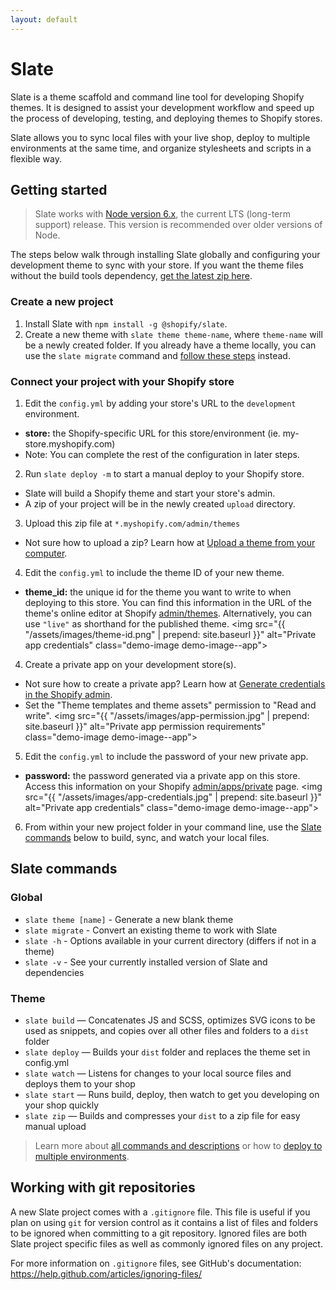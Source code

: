 ```yaml
---
layout: default
---
```


# Slate

Slate is a theme scaffold and command line tool for developing Shopify themes. It is designed to assist your development workflow and speed up the process of developing, testing, and deploying themes to Shopify stores.

Slate allows you to sync local files with your live shop, deploy to multiple environments at the same time, and organize stylesheets and scripts in a flexible way.

## Getting started

<blockquote>
Slate works with <a href="https://nodejs.org/en/">Node version 6.x</a>, the current LTS (long-term support) release.  This version is recommended over older versions of Node.
</blockquote>

The steps below walk through installing Slate globally and configuring your development theme to sync with your store. If you want the theme files without the build tools dependency, <a href="https://sdks.shopifycdn.com/slate/latest/slate-theme.zip" data-ga-track="slateZip">get the latest zip here</a>.

### Create a new project

1. Install Slate with `npm install -g @shopify/slate`.
2. Create a new theme with `slate theme theme-name`, where `theme-name` will be a newly created folder. If you already have a theme locally, you can use the `slate migrate` command and [follow these steps](/slate/commands/#migrate) instead.

### Connect your project with your Shopify store

1. Edit the `config.yml` by adding your store's URL to the `development` environment.
  * **store:** the Shopify-specific URL for this store/environment (ie. my-store.myshopify.com)
  * Note: You can complete the rest of the configuration in later steps.

2. Run `slate deploy -m` to start a manual deploy to your Shopify store.
  * Slate will build a Shopify theme and start your store's admin.
  * A zip of your project will be in the newly created `upload` directory.

3. Upload this zip file at `*.myshopify.com/admin/themes`
  * Not sure how to upload a zip? Learn how at [Upload a theme from your computer](https://help.shopify.com/manual/using-themes/install-themes#upload-a-theme-from-your-computer).

4. Edit the `config.yml` to include the theme ID of your new theme.  
  * **theme_id:** the unique id for the theme you want to write to when deploying to this store. You can find this information in the URL of the theme's online editor at Shopify [admin/themes](https://shopify.com/admin/themes). Alternatively, you can use `"live"` as shorthand for the published theme.
  <img src="{{ "/assets/images/theme-id.png" | prepend: site.baseurl }}" alt="Private app credentials" class="demo-image demo-image--app">

4. Create a private app on your development store(s).
  * Not sure how to create a private app? Learn how at [Generate credentials in the Shopify admin](https://help.shopify.com/api/getting-started/api-credentials#generate-credentials-in-the-shopify-admin).
  * Set the "Theme templates and theme assets" permission to "Read and write".
  <img src="{{ "/assets/images/app-permission.jpg" | prepend: site.baseurl }}" alt="Private app permission requirements" class="demo-image demo-image--app">

5. Edit the `config.yml` to include the password of your new private app.      
  * **password:** the password generated via a private app on this store.  Access this information on your Shopify [admin/apps/private](https://shopify.com/admin/apps/private) page.
  <img src="{{ "/assets/images/app-credentials.jpg" | prepend: site.baseurl }}" alt="Private app credentials" class="demo-image demo-image--app">

6. From within your new project folder in your command line, use the [Slate commands](#slate-commands) below to build, sync, and watch your local files.

## Slate commands

### Global
* `slate theme [name]` - Generate a new blank theme
* `slate migrate` - Convert an existing theme to work with Slate
* `slate -h` - Options available in your current directory (differs if not in a theme)
* `slate -v` - See your currently installed version of Slate and dependencies

### Theme
* `slate build` — Concatenates JS and SCSS, optimizes SVG icons to be used as snippets, and copies over all other files and folders to a `dist` folder
* `slate deploy` — Builds your `dist` folder and replaces the theme set in config.yml
* `slate watch` — Listens for changes to your local source files and deploys them to your shop
* `slate start` — Runs build, deploy, then watch to get you developing on your shop quickly
* `slate zip` — Builds and compresses your `dist` to a zip file for easy manual upload

> Learn more about [all commands and descriptions](/slate/commands/) or how to [deploy to multiple environments](/slate/commands/#sync-commands).

## Working with git repositories

A new Slate project comes with a `.gitignore` file.  This file is useful if you plan on using `git` for version control as it contains a list of files and folders to be ignored when committing to a git repository. Ignored files are both Slate project specific files as well as commonly ignored files on any project.

For more information on `.gitignore` files, see GitHub's documentation: https://help.github.com/articles/ignoring-files/
